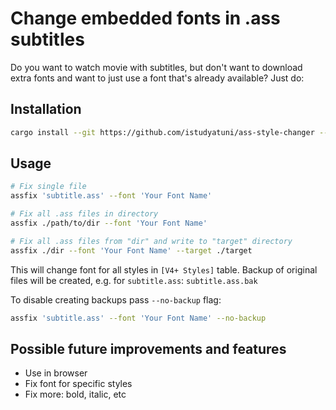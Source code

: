 # Change embedded fonts in .ass subtitles

Do you want to watch movie with subtitles, but don't want to download extra fonts and want to just use a font that's already available? Just do:

## Installation

```sh
cargo install --git https://github.com/istudyatuni/ass-style-changer --locked
```

## Usage

```sh
# Fix single file
assfix 'subtitle.ass' --font 'Your Font Name'

# Fix all .ass files in directory
assfix ./path/to/dir --font 'Your Font Name'

# Fix all .ass files from "dir" and write to "target" directory
assfix ./dir --font 'Your Font Name' --target ./target
```

This will change font for all styles in `[V4+ Styles]` table. Backup of original files will be created, e.g. for `subtitle.ass`: `subtitle.ass.bak`

To disable creating backups pass `--no-backup` flag:

```sh
assfix 'subtitle.ass' --font 'Your Font Name' --no-backup
```

## Possible future improvements and features

- Use in browser
- Fix font for specific styles
- Fix more: bold, italic, etc
